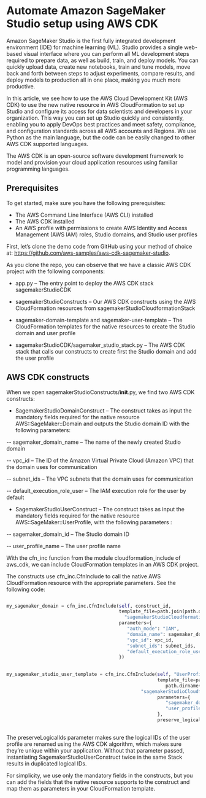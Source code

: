 
# Automate Amazon SageMaker Studio setup using AWS CDK

Amazon SageMaker Studio is the first fully integrated development environment (IDE) for machine learning (ML). Studio provides a single web-based visual interface where you can perform all ML development steps required to prepare data, as well as build, train, and deploy models. You can quickly upload data, create new notebooks, train and tune models, move back and forth between steps to adjust experiments, compare results, and deploy models to production all in one place, making you much more productive.

In this article, we see how to use the AWS Cloud Development Kit (AWS CDK) to use the new native resource in AWS CloudFormation to set up Studio and configure its access for data scientists and developers in your organization. This way you can set up Studio quickly and consistently, enabling you to apply DevOps best practices and meet safety, compliance, and configuration standards across all AWS accounts and Regions. We use Python as the main language, but the code can be easily changed to other AWS CDK supported languages.


The AWS CDK is an open-source software development framework to model and provision your cloud application resources using familiar programming languages.



## Prerequisites

To get started, make sure you have the following prerequisites:

- The AWS Command Line Interface (AWS CLI) installed
- The AWS CDK installed
- An AWS profile with permissions to create AWS Identity and Access Management (AWS IAM) roles, Studio domains, and Studio user profiles

First, let’s clone the demo code from GitHub using your method of choice at: https://github.com/aws-samples/aws-cdk-sagemaker-studio. 

As you clone the repo, you can observe that we have a classic AWS CDK project with the following components:

- app.py – The entry point to deploy the AWS CDK stack sagemakerStudioCDK
- sagemakerStudioConstructs – Our AWS CDK constructs using the AWS CloudFormation resources from sagemakerStudioCloudformationStack

- sagemaker-domain-template and sagemaker-user-template – The CloudFormation templates for the native resources to create the Studio domain and user profile
- sagemakerStudioCDK/sagemaker_studio_stack.py – The AWS CDK stack that calls our constructs to create first the Studio domain and add the user profile


## AWS CDK constructs

When we open sagemakerStudioConstructs/__init__.py, we find two AWS CDK constructs:

- SagemakerStudioDomainConstruct – The construct takes as input the mandatory fields required for the native resource AWS::SageMaker::Domain and outputs the Studio domain ID with the following parameters:

-- sagemaker_domain_name – The name of the newly created Studio domain

-- vpc_id – The ID of the Amazon Virtual Private Cloud (Amazon VPC) that the domain uses for communication

-- subnet_ids – The VPC subnets that the domain uses for communication

-- default_execution_role_user – The IAM execution role for the user by default

- SagemakerStudioUserConstruct – The construct takes as input the mandatory fields required for the native resource AWS::SageMaker::UserProfile, with the following parameters :

-- sagemaker_domain_id – The Studio domain ID

-- user_profile_name – The user profile name

With the cfn_inc function from the module cloudformation_include of aws_cdk, we can include CloudFormation templates in an AWS CDK project.

The constructs use cfn_inc.CfnInclude to call the native AWS CloudFormation resource with the appropriate parameters. See the following code:


```py

my_sagemaker_domain = cfn_inc.CfnInclude(self, construct_id,
                                         template_file=path.join(path.dirname(path.abspath(__file__)),
                                           "sagemakerStudioCloudformationStack/sagemaker-domain-template.yaml"),
                                         parameters={
                                            "auth_mode": "IAM",
                                            "domain_name": sagemaker_domain_name,
                                            "vpc_id": vpc_id,
                                            "subnet_ids": subnet_ids,
                                            "default_execution_role_user": role_sagemaker_studio_users.role_arn,
                                         })
                                         
                                         
my_sagemaker_studio_user_template = cfn_inc.CfnInclude(self, "UserProfileSagemakerStudio",
                                                       template_file=path.join(
                                                          path.dirname(path.abspath(__file__)),
                                                 "sagemakerStudioCloudformationStack/sagemaker-user-template.yaml"),
                                                       parameters={
                                                          "sagemaker_domain_id": sagemaker_domain_id,
                                                          "user_profile_name": user_profile_name
                                                       },
                                                       preserve_logical_ids=False)
                                                       
```

The preserveLogicalIds parameter makes sure the logical IDs of the user profile are renamed using the AWS CDK algorithm, which makes sure they’re unique within your application. Without that parameter passed, instantiating SagemakerStudioUserConstruct twice in the same Stack results in duplicated logical IDs.

For simplicity, we use only the mandatory fields in the constructs, but you can add the fields that the native resource supports to the construct and map them as parameters in your CloudFormation template.
